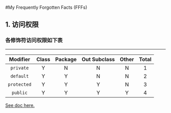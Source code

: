 #My Frequently Forgotten Facts (FFFs)

## 1. 访问权限

### 各修饰符访问权限如下表
--------
|Modifier|Class|Package|Out Subclass|Other|Total|
|:--:|:--:|:--:|:--:|:--:|:--:|
|`private`|Y|N|N|N|1|
|`default`|Y|Y|N|N|2|
|`protected`|Y|Y|Y|N|3|
|`public`|Y|Y|Y|Y|4|

[See doc here.](https://docs.oracle.com/javase/tutorial/java/javaOO/accesscontrol.html)
